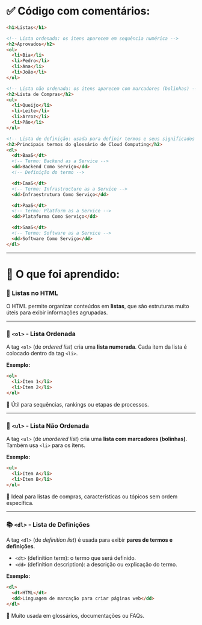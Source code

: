 # ✅ Código com comentários:

```html
<h1>Listas</h1>

<!-- Lista ordenada: os itens aparecem em sequência numérica -->
<h2>Aprovados</h2>
<ol>
  <li>Bia</li>
  <li>Pedro</li>
  <li>Ana</li>
  <li>João</li>
</ol>

<!-- Lista não ordenada: os itens aparecem com marcadores (bolinhas) -->
<h2>Lista de Compras</h2>
<ul>
  <li>Queijo</li>
  <li>Leite</li>
  <li>Arroz</li>
  <li>Pão</li>
</ul>

<!-- Lista de definição: usada para definir termos e seus significados -->
<h2>Principais termos do glossário de Cloud Computing</h2>
<dl>
  <dt>BaaS</dt>
  <!-- Termo: Backend as a Service -->
  <dd>Backend Como Serviço</dd>
  <!-- Definição do termo -->

  <dt>IaaS</dt>
  <!-- Termo: Infrastructure as a Service -->
  <dd>Infraestrutura Como Serviço</dd>

  <dt>PaaS</dt>
  <!-- Termo: Platform as a Service -->
  <dd>Plataforma Como Serviço</dd>

  <dt>SaaS</dt>
  <!-- Termo: Software as a Service -->
  <dd>Software Como Serviço</dd>
</dl>
```

---

# 📘 O que foi aprendido:

### 🧾 **Listas no HTML**

O HTML permite organizar conteúdos em **listas**, que são estruturas muito úteis para exibir informações agrupadas.

---

### 🔢 **`<ol>` - Lista Ordenada**

A tag `<ol>` (de _ordered list_) cria uma **lista numerada**. Cada item da lista é colocado dentro da tag `<li>`.

**Exemplo:**

```html
<ol>
  <li>Item 1</li>
  <li>Item 2</li>
</ol>
```

🔹 Útil para sequências, rankings ou etapas de processos.

---

### 🔘 **`<ul>` - Lista Não Ordenada**

A tag `<ul>` (de _unordered list_) cria uma **lista com marcadores (bolinhas)**. Também usa `<li>` para os itens.

**Exemplo:**

```html
<ul>
  <li>Item A</li>
  <li>Item B</li>
</ul>
```

🔹 Ideal para listas de compras, características ou tópicos sem ordem específica.

---

### 📚 **`<dl>` - Lista de Definições**

A tag `<dl>` (de _definition list_) é usada para exibir **pares de termos e definições**.

- `<dt>` (definition term): o termo que será definido.
- `<dd>` (definition description): a descrição ou explicação do termo.

**Exemplo:**

```html
<dl>
  <dt>HTML</dt>
  <dd>Linguagem de marcação para criar páginas web</dd>
</dl>
```

🔹 Muito usada em glossários, documentações ou FAQs.
